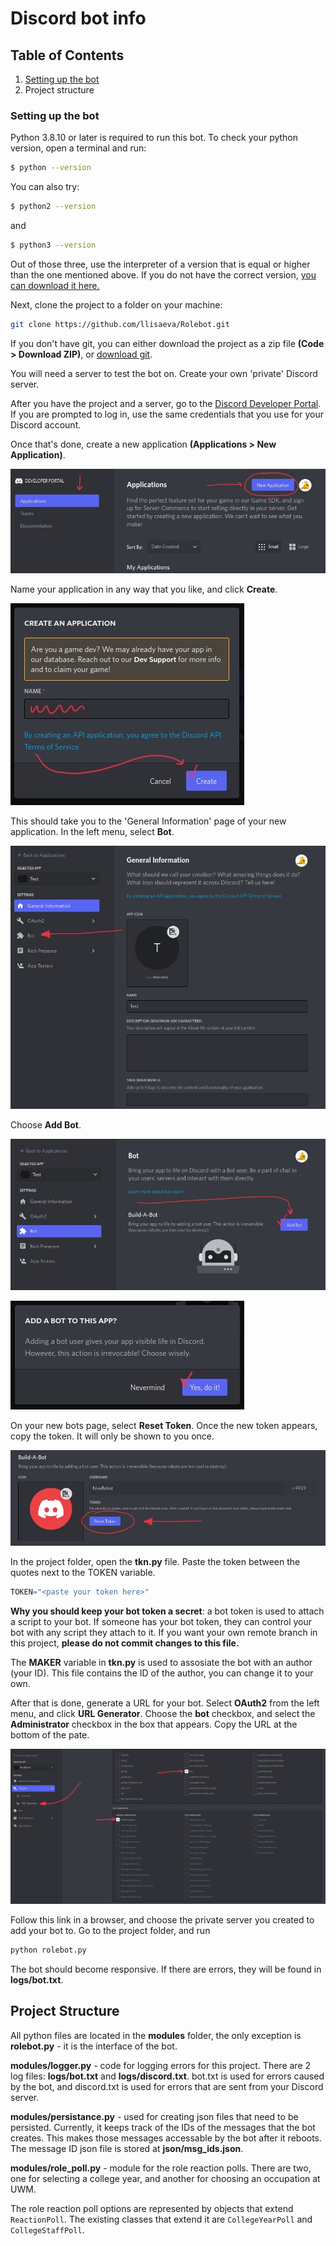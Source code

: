 # Discord bot info

## Table of Contents

1. [Setting up the bot](#setting-up-the-bot)
2. Project structure

### Setting up the bot

Python 3.8.10 or later is required to run this bot. To check your python version, open a terminal and run:
```bash
$ python --version
```
You can also try:
```bash
$ python2 --version
```
and 
```bash
$ python3 --version
```
Out of those three, use the interpreter of a version that is equal or higher than the one mentioned above. If you do not have the correct version, [you can download it here.](https://www.python.org/downloads/release/python-3105/)

Next, clone the project to a folder on your machine:
```bash
git clone https://github.com/llisaeva/Rolebot.git
```
If you don't have git, you can either download the project as a zip file **(Code > Download ZIP)**, or [download git](https://git-scm.com/downloads).

You will need a server to test the bot on. Create your own 'private' Discord server.

After you have the project and a server, go to the [Discord Developer Portal](https://discord.com/developers/applications). If you are prompted to log in, use the same credentials that you use for your Discord account. 

Once that's done, create a new application **(Applications > New Application)**.

![Step #1](/demo/1.jpg)

Name your application in any way that you like, and click **Create**.

![Step #2](/demo/2.jpg)

This should take you to the 'General Information' page of your new application. In the left menu, select **Bot**.

![Step #3](/demo/3.jpg)

Choose **Add Bot**.

![Step #4](/demo/4.jpg)

![Step #5](/demo/5.jpg)

On your new bots page, select **Reset Token**. Once the new token appears, copy the token. It will only be shown to you once.

![Step #6](/demo/6.jpg)

In the project folder, open the **tkn.py** file. Paste the token between the quotes next to the TOKEN variable.

```python
TOKEN="<paste your token here>"
```

**Why you should keep your bot token a secret**:
a bot token is used to attach a script to your bot. If someone has your bot token, they can control your bot with any script they attach to it. If you want your own remote branch in this project, **please do not commit changes to this file.**

The **MAKER** variable in **tkn.py** is used to assosiate the bot with an author (your ID). This file contains the ID of the author, you can change it to your own.

After that is done, generate a URL for your bot. Select **OAuth2** from the left menu, and click **URL Generator**. Choose the **bot** checkbox, and select the **Administrator** checkbox in the box that appears. Copy the URL at the bottom of the pate.

![Step #7](/demo/7.jpg)

Follow this link in a browser, and choose the private server you created to add your bot to. Go to the project folder, and run

```py
python rolebot.py
```

The bot should become responsive. If there are errors, they will be found in **logs/bot.txt**.

## Project Structure

All python files are located in the **modules** folder, the only exception is **rolebot.py** - it is the interface of the bot.

**modules/logger.py** - code for logging errors for this project. There are 2 log files: **logs/bot.txt** and **logs/discord.txt**. bot.txt is used for errors caused by the bot, and discord.txt is used for errors that are sent from your Discord server.

**modules/persistance.py** - used for creating json files that need to be persisted. Currently, it keeps track of the IDs of the messages that the bot creates. This makes those messages accessable by the bot after it reboots. The message ID json file is stored at **json/msg_ids.json**.

**modules/role_poll.py** - module for the role reaction polls. There are two, one for selecting a college year, and another for choosing an occupation at UWM. 

The role reaction poll options are represented by objects that extend `ReactionPoll`. The existing classes that extend it are `CollegeYearPoll` and `CollegeStaffPoll`.

